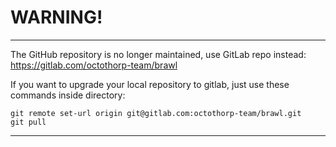 # WARNING!

---

The GitHub repository is no longer maintained, use GitLab repo instead:
https://gitlab.com/octothorp-team/brawl

If you want to upgrade your local repository to gitlab, just use these commands inside directory:
```
git remote set-url origin git@gitlab.com:octothorp-team/brawl.git
git pull
```

---
